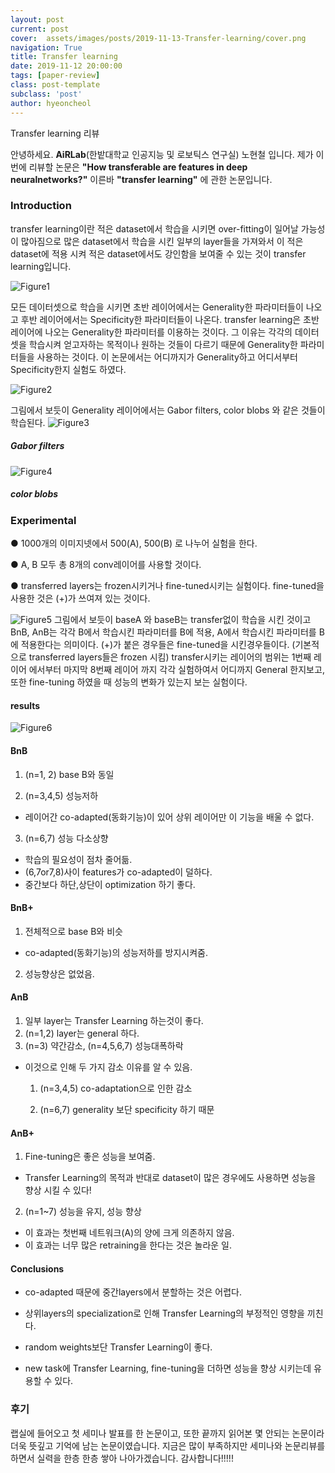 ```yaml
---
layout: post
current: post
cover:  assets/images/posts/2019-11-13-Transfer-learning/cover.png 
navigation: True
title: Transfer learning
date: 2019-11-12 20:00:00
tags: [paper-review]
class: post-template
subclass: 'post'
author: hyeoncheol
---
```



Transfer learning 리뷰

안녕하세요. **AiRLab**(한밭대학교 인공지능 및 로보틱스 연구실) 노현철 입니다. 
제가 이번에 리뷰할 논문은 **"How transferable are features in deep neuralnetworks?"** 이른바 **"transfer learning"** 에 관한 논문입니다.


### Introduction

transfer learning이란 
적은 dataset에서 학습을 시키면 over-fitting이 일어날 가능성이 많아짐으로 많은 dataset에서 학습을 시킨 일부의 layer들을 가져와서 이 적은 dataset에 적용 시켜 적은 dataset에서도 강인함을 보여줄 수 있는 것이 transfer learning입니다. 

![Figure1](/assets/images/posts/2019-11-13-Transfer-learning/01.png)

모든 데이터셋으로 학습을 시키면 초반 레이어에서는 Generality한 파라미터들이 나오고 후반 레이어에서는 Specificity한 파라미터들이 나온다. transfer learning은 초반 레이어에 나오는 Generality한 파라미터를 이용하는 것이다. 그 이유는 각각의 데이터 셋을 학습시켜 얻고자하는  목적이나 원하는 것들이 다르기 때문에 Generality한 파라미터들을 사용하는 것이다. 이 논문에서는 어디까지가 Generality하고 어디서부터 Specificity한지 실험도 하였다.

![Figure2](/assets/images/posts/2019-11-13-Transfer-learning/02.png)

그림에서 보듯이  Generality 레이어에서는 Gabor filters, color blobs 와 같은 것들이 학습된다.
![Figure3](/assets/images/posts/2019-11-13-Transfer-learning/03.png)
##### Gabor filters

![Figure4](/assets/images/posts/2019-11-13-Transfer-learning/04.png)
##### color blobs


### Experimental

● 1000개의 이미지넷에서 500(A), 500(B) 로 나누어 실험을 한다.

● A, B 모두 총 8개의 conv레이어를 사용할 것이다.

● transferred layers는 frozen시키거나 fine-tuned시키는 실험이다. fine-tuned을 사용한 것은 (+)가 쓰여져 있는 것이다.

![Figure5](/assets/images/posts/2019-11-13-Transfer-learning/05.png)
그림에서 보듯이 baseA 와 baseB는 transfer없이 학습을 시킨 것이고 BnB, AnB는 각각 B에서 학습시킨 파라미터를 B에 적용, A에서 학습시킨 파라미터를 B에 적용한다는 의미이다. (+)가 붙은 경우들은 fine-tuned을 시킨경우들이다. (기본적으로 transferred layers들은 frozen 시킴) 
transfer시키는 레이어의 범위는 1번째 레이어 에서부터 마지막 8번째 레이어 까지 각각 실험하여서 어디까지 General 한지보고, 또한 fine-tuning 하였을 때 성능의 변화가 있는지 보는 실험이다.
#### results
![Figure6](/assets/images/posts/2019-11-13-Transfer-learning/06.png)
#### BnB 
1. (n=1, 2) base B와 동일

2. (n=3,4,5) 성능저하
- 레이어간 co-adapted(동화기능)이 있어 상위 레이어만 이 기능을 배울 수 없다.

3. (n=6,7) 성능 다소상향
- 학습의 필요성이 점차 줄어듦.
- (6,7or7,8)사이 features가 co-adapted이 덜하다.
- 중간보다 하단,상단이 optimization 하기 좋다.

#### BnB+ 
1. 전체적으로 base B와 비슷
- co-adapted(동화기능)의 성능저하를 방지시켜줌.

2. 성능향상은 없었음.

#### AnB
1. 일부 layer는 Transfer Learning 하는것이 좋다.
2. (n=1,2) layer는 general 하다.
3. (n=3) 약간감소, (n=4,5,6,7) 성능대폭하락
  - 이것으로 인해 두 가지 감소 이유를 알 수 있음. 

    1) (n=3,4,5) co-adaptation으로 인한 감소
 
    2) (n=6,7) generality 보단 specificity 하기 때문

#### AnB+
1. Fine-tuning은 좋은 성능을 보여줌.
- Transfer Learning의 목적과 반대로 dataset이 많은 경우에도 사용하면 성능을 향상 시킬 수 있다!
2. (n=1~7) 성능을 유지, 성능 향상
- 이 효과는 첫번째 네트워크(A)의 양에 크게 의존하지 않음.
- 이 효과는 너무 많은 retraining을 한다는 것은 놀라운 일.


#### Conclusions

* co-adapted 때문에 중간layers에서 분할하는 것은 어렵다.
  
* 상위layers의 specialization로 인해 Transfer Learning의 부정적인 영향을 끼친다.
  
* random weights보단 Transfer Learning이 좋다.
  
* new task에 Transfer Learning, fine-tuning을 더하면 성능을 향상 시키는데 유용할 수 있다.


### 후기

랩실에 들어오고 첫 세미나 발표를 한 논문이고, 또한 끝까지 읽어본 몇 안되는 논문이라 더욱 뜻깊고 기억에 남는 논문이였습니다.
지금은 많이 부족하지만 세미나와 논문리뷰를 하면서 실력을 한층 한층 쌓아 나아가겠습니다. 감사합니다!!!!!
